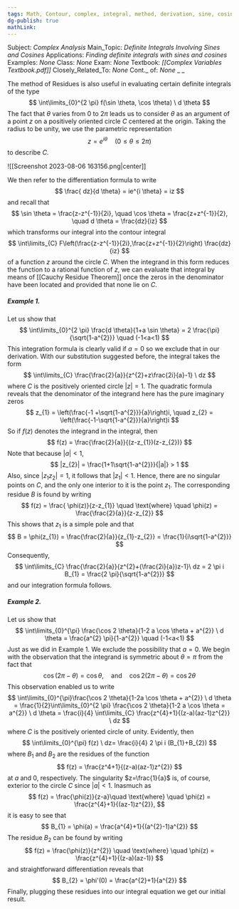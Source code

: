 ```yaml
---
tags: Math, Contour, complex, integral, method, derivation, sine, cosine, definite, definite_integral
dg-publish: true
mathLink: 
---
```

Subject: _Complex Analysis_
Main\_Topic: _Definite Integrals Involving Sines and Cosines_
Applications: _Finding definite integrals with sines and cosines_
Examples: _None_
Class: _None_
Exam: _None_
Textbook: _[[Complex Variables Textbook.pdf]]_
Closely\_Related\_To: _None_
Cont.\_ of: _None_ 
_
_

The method of Residues is also useful in evaluating certain definite integrals of the type 
$$
\int\limits_{0}^{2 \pi} f(\sin \theta, \cos \theta) \ d \theta
$$
The fact that $\theta$ varies from $0$ to $2 \pi$ leads us to consider $\theta$ as an argument of a point $z$ on a positively oriented circle $C$ centered at the origin. Taking the radius to be unity, we use the parametric representation
$$
z=e^{i \theta} \quad (0 \leq \theta \leq 2 \pi)
$$
to describe $C$. 

![[Screenshot 2023-08-06 163156.png|center]]

We then refer to the differentiation formula to write 
$$
\frac{ dz}{d \theta} = ie^{i \theta} = iz
$$
and recall that 
$$
\sin \theta = \frac{z-z^{-1}}{2i}, \quad \cos \theta = \frac{z+z^{-1}}{2}, \quad d \theta = \frac{dz}{iz}
$$
which transforms our integral into the contour integral 
$$
\int\limits_{C} F\left(\frac{z-z^{-1}}{2i},\frac{z+z^{-1}}{2}\right) \frac{dz}{iz}
$$
of a function $z$ around the circle $C$. When the integrand in this form reduces the function to a rational function of $z$, we can evaluate that integral by means of [[Cauchy Residue Theorem]] once the zeros in the denominator have been located and provided that none lie on $C$. 

##### Example 1. 
Let us show that 
$$
\int\limits_{0}^{2 \pi} \frac{d \theta}{1+a \sin \theta} = 2 \frac{\pi}{\sqrt{1-a^{2}}} \quad (-1<a<1)
$$
This integration formula is clearly valid if $a=0$ so we exclude that in our derivation. With our substitution suggested before, the integral takes the form
$$
\int\limits_{C} \frac{\frac{2}{a}}{z^{2}+z\frac{2i}{a}-1} \ dz
$$
where $C$ is the positively oriented circle $|z|=1$. The quadratic formula reveals that the denominator of the integrand here has the pure imaginary zeros
$$
z_{1} = \left(\frac{-1 +\sqrt{1-a^{2}}}{a}\right)i, \quad z_{2} = \left(\frac{-1-\sqrt{1-a^{2}}}{a}\right)i
$$So if $f(z)$ denotes the integrand in the integral, then 
$$
f(z) = \frac{\frac{2}{a}}{(z-z_{1})(z-z_{2})}
$$
Note that because $|a|<1$,
$$
|z_{2}| = \frac{1+1\sqrt{1-a^{2}}}{|a|} > 1
$$
Also, since $|z_{1}z_{2}|=1$, it follows that $|z_{1}|<1$. Hence, there are no singular points on $C$, and the only one interior to it is the point $z_{1}$. The corresponding residue $B$ is found by writing 
$$
f(z) = \frac{ \phi(z)}{z-z_{1}} \quad \text{where} \quad \phi(z) = \frac{\frac{2}{a}}{z-z_{2}}
$$
This shows that $z_{1}$ is a simple pole and that 
$$
B = \phi(z_{1}) = \frac{\frac{2}{a}}{z_{1}-z_{2}}  = \frac{1}{i\sqrt{1-a^{2}}}
$$
Consequently, 
$$
\int\limits_{C} \frac{\frac{2}{a}}{z^{2}+(\frac{2i}{a})z-1}\ dz = 2 \pi i B_{1} = \frac{2 \pi}{\sqrt{1-a^{2}}}
$$
and our integration formula follows.

##### Example 2.
Let us show that 
$$
\int\limits_{0}^{\pi} \frac{\cos 2 \theta}{1-2 a \cos \theta + a^{2}} \ d \theta = \frac{a^{2} \pi}{1-a^{2}} \quad (-1<a<1)
$$
Just as we did in Example 1. We exclude the possibility that $a=0$. We begin with the observation that the integrand is symmetric about $\theta= \pi$ from the fact that 
$$
\cos (2\pi-\theta)= \cos \theta, \quad \text{and} \quad \cos 2(2 \pi - \theta) = \cos 2 \theta
$$
This observation enabled us to write 
$$
\int\limits_{0}^{\pi}\frac{\cos 2 \theta}{1-2a \cos \theta + a^{2}} \ d \theta = \frac{1}{2}\int\limits_{0}^{2 \pi} \frac{\cos 2 \theta}{1-2 a \cos \theta = a^{2}} \ d \theta = \frac{i}{4} \int\limits_{C} \frac{z^{4}+1}{(z-a)(az-1)z^{2}} \ dz
$$
where $C$ is the positively oriented circle of unity. Evidently, then 
$$
\int\limits_{0}^{\pi} f(z) \ dz= \frac{i}{4} 2 \pi i (B_{1}+B_{2})
$$
where $B_{1}$ and $B_{2}$ are the residues of the function
$$
f(z) = \frac{z^4+1}{(z-a)(az-1)z^{2}}
$$
at $a$ and $0$, respectively. The singularity $z=\frac{1}{a}$ is, of course, exterior to the circle $C$ since $|a|<1$. Inasmuch as 
$$
f(z) = \frac{\phi(z)}{z-a}\quad \text{where} \quad \phi(z) = \frac{z^{4}+1}{(az-1)z^{2}},
$$
it is easy to see that 
$$
B_{1} = \phi(a) = \frac{a^{4}+1}{(a^{2}-1)a^{2}}
$$
The residue $B_{2}$ can be found by writing 
$$
f(z) = \frac{\phi(z)}{z^{2}} \quad \text{where} \quad \phi(z) = \frac{z^{4}+1}{(z-a)(az-1)}
$$
and straightforward differentiation reveals that 
$$
B_{2} = \phi'(0) = \frac{a^{2}+1}{a^{2}}
$$
Finally, plugging these residues into our integral equation we get our initial result.  